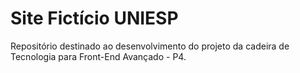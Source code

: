 # Site Fictício UNIESP 

Repositório destinado ao desenvolvimento do projeto da cadeira de Tecnologia para Front-End Avançado - P4.
